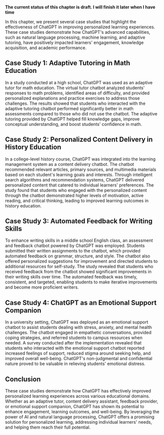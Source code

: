 **The current status of this chapter is draft. I will finish it later when I have time**

In this chapter, we present several case studies that highlight the effectiveness of ChatGPT in improving personalized learning experiences. These case studies demonstrate how ChatGPT's advanced capabilities, such as natural language processing, machine learning, and adaptive tutoring, have positively impacted learners' engagement, knowledge acquisition, and academic performance.

**Case Study 1: Adaptive Tutoring in Math Education**
-----------------------------------------------------

In a study conducted at a high school, ChatGPT was used as an adaptive tutor for math education. The virtual tutor chatbot analyzed students' responses to math problems, identified areas of difficulty, and provided personalized explanations and practice exercises to address those challenges. The results showed that students who interacted with the adaptive tutoring chatbot performed significantly better in math assessments compared to those who did not use the chatbot. The adaptive tutoring provided by ChatGPT helped fill knowledge gaps, improve conceptual understanding, and boost students' confidence in math.

**Case Study 2: Personalized Content Delivery in History Education**
--------------------------------------------------------------------

In a college-level history course, ChatGPT was integrated into the learning management system as a content delivery chatbot. The chatbot recommended relevant articles, primary sources, and multimedia materials based on each student's learning goals and interests. Through intelligent search algorithms and recommendation systems, ChatGPT delivered personalized content that catered to individual learners' preferences. The study found that students who engaged with the personalized content through the chatbot demonstrated higher levels of motivation, active reading, and critical thinking, leading to improved learning outcomes in history education.

**Case Study 3: Automated Feedback for Writing Skills**
-------------------------------------------------------

To enhance writing skills in a middle school English class, an assessment and feedback chatbot powered by ChatGPT was employed. Students submitted their written assignments to the chatbot, which provided automated feedback on grammar, structure, and style. The chatbot also offered personalized suggestions for improvement and directed students to additional resources for self-study. The study revealed that students who received feedback from the chatbot showed significant improvements in their writing skills over time. The automated feedback was timely, consistent, and targeted, enabling students to make iterative improvements and become more proficient writers.

**Case Study 4: ChatGPT as an Emotional Support Companion**
-----------------------------------------------------------

In a university setting, ChatGPT was deployed as an emotional support chatbot to assist students dealing with stress, anxiety, and mental health challenges. The chatbot engaged in empathetic conversations, provided coping strategies, and referred students to campus resources when needed. A survey conducted after the implementation revealed that students who interacted with the emotional support chatbot reported increased feelings of support, reduced stigma around seeking help, and improved overall well-being. ChatGPT's non-judgmental and confidential nature proved to be valuable in relieving students' emotional distress.

**Conclusion**
--------------

These case studies demonstrate how ChatGPT has effectively improved personalized learning experiences across various educational domains. Whether as an adaptive tutor, content delivery assistant, feedback provider, or emotional support companion, ChatGPT has shown its potential to enhance engagement, learning outcomes, and well-being. By leveraging the power of AI and natural language processing, ChatGPT offers a promising solution for personalized learning, addressing individual learners' needs, and helping them reach their full potential.
